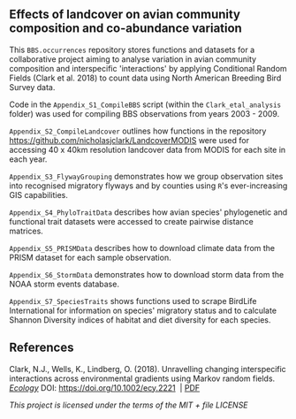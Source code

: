 ## Effects of landcover on avian community composition and co-abundance variation

This `BBS.occurrences` repository stores functions and datasets for a collaborative project aiming to analyse variation in avian community composition and interspecific 'interactions' by applying Conditional Random Fields (Clark et al. 2018) to count data using North American Breeding Bird Survey data.   
  
Code in the `Appendix_S1_CompileBBS` script (within the `Clark_etal_analysis` folder) was used for compiling BBS observations from years 2003 - 2009.   
  
`Appendix_S2_CompileLandcover` outlines how functions in the repository https://github.com/nicholasjclark/LandcoverMODIS were used for accessing 40 x 40km resolution landcover data from MODIS for each site in each year.  
  
`Appendix_S3_FlywayGrouping` demonstrates how we group observation sites into recognised migratory flyways and by counties using `R`'s ever-increasing GIS capabilities.  
  
`Appendix_S4_PhyloTraitData` describes how avian species' phylogenetic and functional
trait datasets were accessed to create pairwise distance matrices.  
  
`Appendix_S5_PRISMData` describes how to download climate data from the PRISM dataset for each sample observation.  
  
`Appendix_S6_StormData` demonstrates how to download storm data from the NOAA storm events database.  
  
`Appendix_S7_SpeciesTraits` shows functions used to scrape BirdLife International for information on species' migratory status and to calculate Shannon Diversity indices of habitat and diet diversity for each species.
  
## References
Clark, N.J., Wells, K., Lindberg, O. (2018). Unravelling changing interspecific interactions across environmental gradients using Markov random fields. [*Ecology*](https://esajournals.onlinelibrary.wiley.com/doi/full/10.1002/ecy.2221) DOI: https://doi.org/10.1002/ecy.2221 &nbsp;|&nbsp;[PDF](http://nicholasjclark.weebly.com/uploads/4/4/9/4/44946407/clark_et_al-2018-ecology.pdf)

*This project is licensed under the terms of the MIT + file LICENSE*

